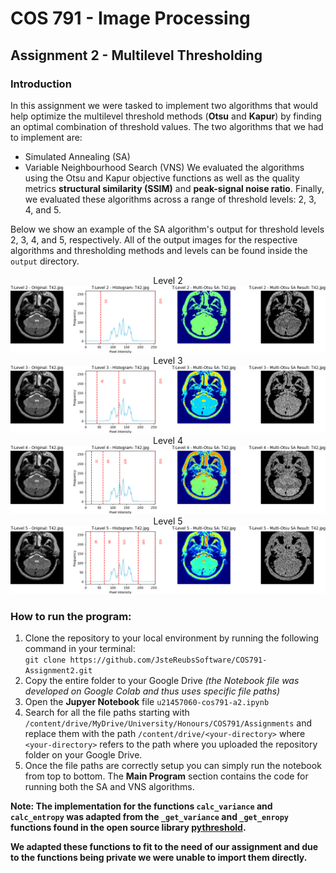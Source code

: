 # COS 791 - Image Processing
## Assignment 2 - Multilevel Thresholding

### Introduction
In this assignment we were tasked to implement two algorithms that would help optimize the multilevel threshold methods (**Otsu** and **Kapur**) by finding an optimal combination of threshold values. The two algorithms that we had to implement are:
- Simulated Annealing (SA)
- Variable Neighbourhood Search (VNS)
We evaluated the algorithms using the Otsu and Kapur objective functions as well as the quality metrics **structural similarity (SSIM)** and **peak-signal noise ratio**. Finally, we evaluated these algorithms across a range of threshold levels: 2, 3, 4, and 5.

Below we show an example of the SA algorithm's output for threshold levels 2, 3, 4, and 5, respectively. All of the output images for the respective algorithms and thresholding methods and levels can be found inside the `output` directory.

<div align='center'>
  <label>Level 2</label>
  <img src='https://github.com/JsteReubsSoftware/COS791-Assignment2/blob/main/output/SA_Otsu_output_imgs_T42.jpg/SA_Otsu_level_2_output_T42.jpg.png' altText='example output' />
  <label>Level 3</label>
  <img src='https://github.com/JsteReubsSoftware/COS791-Assignment2/blob/main/output/SA_Otsu_output_imgs_T42.jpg/SA_Otsu_level_3_output_T42.jpg.png' altText='example output' />
  <label>Level 4</label>
  <img src='https://github.com/JsteReubsSoftware/COS791-Assignment2/blob/main/output/SA_Otsu_output_imgs_T42.jpg/SA_Otsu_level_4_output_T42.jpg.png' altText='example output' />
  <label>Level 5</label>
  <img src='https://github.com/JsteReubsSoftware/COS791-Assignment2/blob/main/output/SA_Otsu_output_imgs_T42.jpg/SA_Otsu_level_5_output_T42.jpg.png' altText='example output' />
</div>

### How to run the program:
1. Clone the repository to your local environment by running the following command in your terminal: <br>
`git clone https://github.com/JsteReubsSoftware/COS791-Assignment2.git`
2. Copy the entire folder to your Google Drive *(the Notebook file was developed on Google Colab and thus uses specific file paths)*
3. Open the **Jupyer Notebook** file `u21457060-cos791-a2.ipynb`
4. Search for all the file paths starting with `/content/drive/MyDrive/University/Honours/COS791/Assignments` and replace them with the path `/content/drive/<your-directory>` where `<your-directory>` refers to the path where you uploaded the repository folder on your Google Drive.
5. Once the file paths are correctly setup you can simply run the notebook from top to bottom. The **Main Program** section contains the code for running both the SA and VNS algorithms.

**Note: The implementation for the functions `calc_variance` and `calc_entropy` was adapted from the `_get_variance` and `_get_enropy` functions found in the open source library [pythreshold](https://github.com/manuelaguadomtz/pythreshold/tree/master).**

**We adapted these functions to fit to the need of our assignment and due to the functions being **private** we were unable to import them directly.**
